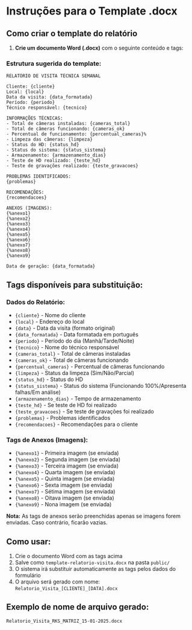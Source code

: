 # Instruções para o Template .docx

## Como criar o template do relatório

1. **Crie um documento Word (.docx)** com o seguinte conteúdo e tags:

### Estrutura sugerida do template:

```
RELATÓRIO DE VISITA TÉCNICA SEMANAL

Cliente: {cliente}
Local: {local}
Data da visita: {data_formatada}
Período: {periodo}
Técnico responsável: {tecnico}

INFORMAÇÕES TÉCNICAS:
- Total de câmeras instaladas: {cameras_total}
- Total de câmeras funcionando: {cameras_ok}
- Percentual de funcionamento: {percentual_cameras}%
- Limpeza das câmeras: {limpeza}
- Status do HD: {status_hd}
- Status do sistema: {status_sistema}
- Armazenamento: {armazenamento_dias}
- Teste de HD realizado: {teste_hd}
- Teste de gravações realizado: {teste_gravacoes}

PROBLEMAS IDENTIFICADOS:
{problemas}

RECOMENDAÇÕES:
{recomendacoes}

ANEXOS (IMAGENS):
{%anexo1}
{%anexo2}
{%anexo3}
{%anexo4}
{%anexo5}
{%anexo6}
{%anexo7}
{%anexo8}
{%anexo9}

Data de geração: {data_formatada}
```

## Tags disponíveis para substituição:

### Dados do Relatório:
- `{cliente}` - Nome do cliente
- `{local}` - Endereço do local
- `{data}` - Data da visita (formato original)
- `{data_formatada}` - Data formatada em português
- `{periodo}` - Período do dia (Manhã/Tarde/Noite)
- `{tecnico}` - Nome do técnico responsável
- `{cameras_total}` - Total de câmeras instaladas
- `{cameras_ok}` - Total de câmeras funcionando
- `{percentual_cameras}` - Percentual de câmeras funcionando
- `{limpeza}` - Status da limpeza (Sim/Não/Parcial)
- `{status_hd}` - Status do HD
- `{status_sistema}` - Status do sistema (Funcionando 100%/Apresenta falhas/Em análise)
- `{armazenamento_dias}` - Tempo de armazenamento
- `{teste_hd}` - Se teste de HD foi realizado
- `{teste_gravacoes}` - Se teste de gravações foi realizado
- `{problemas}` - Problemas identificados
- `{recomendacoes}` - Recomendações para o cliente

### Tags de Anexos (Imagens):
- `{%anexo1}` - Primeira imagem (se enviada)
- `{%anexo2}` - Segunda imagem (se enviada)
- `{%anexo3}` - Terceira imagem (se enviada)
- `{%anexo4}` - Quarta imagem (se enviada)
- `{%anexo5}` - Quinta imagem (se enviada)
- `{%anexo6}` - Sexta imagem (se enviada)
- `{%anexo7}` - Sétima imagem (se enviada)
- `{%anexo8}` - Oitava imagem (se enviada)
- `{%anexo9}` - Nona imagem (se enviada)

**Nota:** As tags de anexos serão preenchidas apenas se imagens forem enviadas. Caso contrário, ficarão vazias.

## Como usar:

1. Crie o documento Word com as tags acima
2. Salve como `template-relatorio-visita.docx` na pasta `public/`
3. O sistema irá substituir automaticamente as tags pelos dados do formulário
4. O arquivo será gerado com nome: `Relatorio_Visita_[CLIENTE]_[DATA].docx`

## Exemplo de nome de arquivo gerado:
`Relatorio_Visita_RKS_MATRIZ_15-01-2025.docx` 